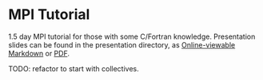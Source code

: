 MPI Tutorial
============

1.5 day MPI tutorial for those with some C/Fortran knowledge. 
Presentation slides can be found in the presentation directory, as
[Online-viewable Markdown](presentation/presentation.md) or
[PDF](presentation/presentation.pdf).

TODO: refactor to start with collectives.
